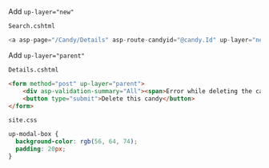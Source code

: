 Add `up-layer="new"`

`Search.cshtml`
```cs
<a asp-page="/Candy/Details" asp-route-candyid="@candy.Id" up-layer="new">
```

Add `up-layer="parent"`

`Details.cshtml`
```html
<form method="post" up-layer="parent">  
    <div asp-validation-summary="All"><span>Error while deleting the candy</span></div>  
    <button type="submit">Delete this candy</button>  
</form>
```

`site.css`
```css
up-modal-box {  
  background-color: rgb(56, 64, 74);  
  padding: 20px;  
}
```